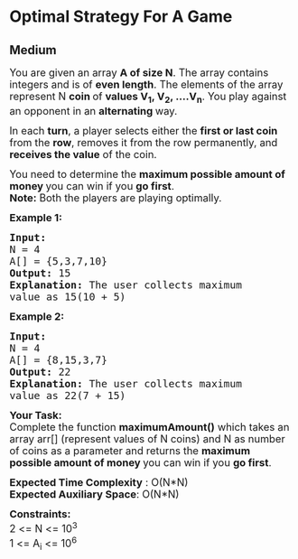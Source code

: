 # Optimal Strategy For A Game
## Medium
<div class="problems_problem_content__Xm_eO"><p><span style="font-size:18px">You are given an array <strong>A of size N</strong>. The array contains integers and is of <strong>even length</strong>. The elements of the array represent N <strong>coin </strong>of <strong>values V<sub>1</sub>, V<sub>2</sub>, ....V<sub>n</sub></strong>. You play against an opponent in an <strong>alternating </strong>way. </span></p>

<p><span style="font-size:18px">In each <strong>turn</strong>, a player selects either the <strong>first or last coin</strong> from the <strong>row</strong>, removes it from the row permanently, and <strong>receives the value</strong> of the coin.</span></p>

<p><span style="font-size:18px">You need to determine the <strong>maximum possible amount of money </strong>you can win if you <strong>go first</strong>.<br>
<strong>Note:</strong> Both the players are playing optimally.</span></p>

<p><strong><span style="font-size:18px">Example 1:</span></strong></p>

<pre><strong><span style="font-size:18px">Input:
</span></strong><span style="font-size:18px">N = 4
A[] = {5,3,7,10}
<strong>Output: </strong>15<strong>
Explanation: </strong>The user collects maximum
value as 15(10 + 5)</span>
</pre>

<p><strong><span style="font-size:18px">Example 2:</span></strong></p>

<pre><strong><span style="font-size:18px">Input:
</span></strong><span style="font-size:18px">N = 4
A[] = {8,15,3,7}
<strong>Output: </strong>22<strong>
Explanation: </strong>The user collects maximum
value as 22(7 + 15)</span></pre>

<p><span style="font-size:18px"><strong>Your Task:</strong><br>
Complete the function&nbsp;<strong>maximumAmount()</strong>&nbsp;which takes an array arr[] (represent values of N coins) and N as number of coins as a parameter and returns&nbsp;the <strong>maximum possible amount of money </strong>you can win if you <strong>go first</strong>.</span></p>

<p><span style="font-size:18px"><strong>Expected Time Complexity</strong> : O(N*N)<br>
<strong>Expected Auxiliary Space</strong>: O(N*N)</span></p>

<p><span style="font-size:18px"><strong>Constraints:</strong><br>
2 &lt;= N &lt;= 10<sup>3</sup></span><br>
<span style="font-size:18px">1 &lt;= A<sub>i</sub> &lt;= 10<sup>6</sup></span></p>
</div>